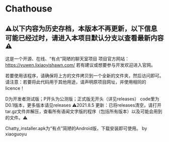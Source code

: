 # Chathouse
⚠以下内容为历史存档，本版本不再更新，以下信息可能已经过时，请进入本项目默认分支以查看最新内容⚠
---
这是一个开源、在线、“有点”简陋的聊天室项目
项目官方网站：https://yuwen.lixiaoyishawn.com/
若有建议或想要参与开发欢迎进入官网。

若要使用该程序，请确保将上方的文件拷贝到一个全新的文件夹，然后访问即可。
请注意：若要将此代码用于其他用途，请声明原项目网址，并使用相同的licence！

D为开发者测试版；P开头为公测版；正式版无开头（详见releases）
code里为D0.1版本，更多版本请见releases
⚠2021.8.5 更新：已将releases清空，请打开tar.gz文件并解压，查看所有语闻文字版的程序（包括所有版本）以及可能会用到的文件。⚠

Chatty_installer.apk为“有点”简陋的Android版，下载安装即可使用。   by xiaoguoyu
